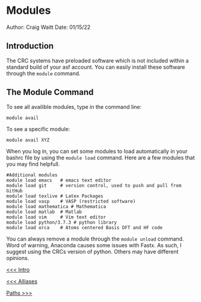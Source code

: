 # Modules
Author: Craig Waitt
Date: 01/15/22

## Introduction
The CRC systems have preloaded software which is not included within a standard build of your asf account. You can easily install these software through the `module` command.

## The Module Command
To see all availible modules, type in the command line:

```
module avail
```

To see a specific module:

```
module avail XYZ
```

When you log in, you can set some modules to load automatically in your bashrc file by using the `module load` command. Here are a few modules that you may find helpfull.

```
#Additional modules
module load emacs   # emacs text editor
module load git     # version control, used to push and pull from GitHub
module load texlive # Latex Packages
module load vasp    # VASP (restricted software)
module load mathematica # Mathematica
module load matlab  # Matlab
module load vim     # Vim text editor
module load python/3.7.3 # python library
module load orca    # Atoms centered Basis DFT and HF code
```

You can always remove a module through the `module unload` command. Word of warning, Anaconda causes some issues with Fastx. As such, I suggest using the CRCs version of python. Others may have different opinions. 

[<<< Intro](bashrc1.md)

[<<< Alliases](bashrc2.md)

[Paths >>>](bashrc4.md)

